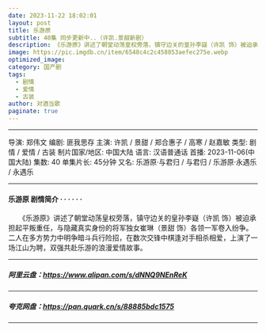 ```yaml
---
date: 2023-11-22 18:02:01
layout: post
title: 乐游原
subtitle: 40集 同步更新中..（许凯.景甜新剧）
description: 《乐游原》讲述了朝堂动荡皇权旁落，镇守边关的皇孙李嶷（许凯 饰）被迫承担起平叛重任，与隐藏真实身份的将军独女崔琳（景甜 饰）各领一军卷入纷争。二人在多方势力中明争暗斗兵行险招，在数次交锋中棋逢对手相杀相爱，上演了一场江山为聘，双强共赴乐游的浪漫爱情故事...
image: https://pic.imgdb.cn/item/6548c4c2c458853aefec275e.webp 
optimized_image: 
category: 国产剧
tags:
  - 剧情
  - 爱情
  - 古装
author: 对酒当歌
paginate: true
---
```


---

导演: 郑伟文
编剧: 匪我思存
主演: 许凯 / 景甜 / 郑合惠子 / 高寒 / 赵嘉敏
类型: 剧情 / 爱情 / 古装
制片国家/地区: 中国大陆
语言: 汉语普通话
首播: 2023-11-06(中国大陆)
集数: 40
单集片长: 45分钟
又名: 乐游原·与君归 / 与君归 / 乐游原·永遇乐 / 永遇乐

---

#### 乐游原 剧情简介 · · · · · ·

　　《乐游原》讲述了朝堂动荡皇权旁落，镇守边关的皇孙李嶷（许凯 饰）被迫承担起平叛重任，与隐藏真实身份的将军独女崔琳（景甜 饰）各领一军卷入纷争。二人在多方势力中明争暗斗兵行险招，在数次交锋中棋逢对手相杀相爱，上演了一场江山为聘，双强共赴乐游的浪漫爱情故事。

---

##### 阿里云盘：<https://www.alipan.com/s/dNNQ9NEnReK>

---

##### 夸克网盘：<https://pan.quark.cn/s/88885bdc1575>

---
